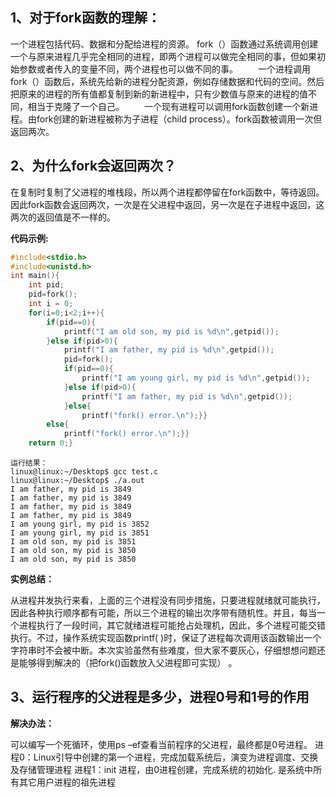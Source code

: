 ## 1、对于fork函数的理解：

  一个进程包括代码、数据和分配给进程的资源。  fork（）函数通过系统调用创建一个与原来进程几乎完全相同的进程，即两个进程可以做完全相同的事，但如果初始参数或者传入的变量不同，两个进程也可以做不同的事。      一个进程调用fork（）函数后，系统先给新的进程分配资源，例如存储数据和代码的空间。然后把原来的进程的所有值都复制到新的新进程中，只有少数值与原来的进程的值不同，相当于克隆了一个自己。      一个现有进程可以调用fork函数创建一个新进程。由fork创建的新进程被称为子进程（child process）。fork函数被调用一次但返回两次。  

 

## 2、为什么fork会返回两次？

  在复制时复制了父进程的堆栈段，所以两个进程都停留在fork函数中，等待返回。因此fork函数会返回两次，一次是在父进程中返回，另一次是在子进程中返回，这两次的返回值是不一样的。  

 

**代码示例:**

```c
#include<stdio.h>
#include<unistd.h>
int main(){
	int pid;
	pid=fork();
	int i = 0;
	for(i=0;i<2;i++){
		if(pid==0){
			printf("I am old son, my pid is %d\n",getpid());
		}else if(pid>0){
			printf("I am father, my pid is %d\n",getpid());
			pid=fork();
			if(pid==0){
				printf("I am young girl, my pid is %d\n",getpid());
			}else if(pid>0){
				printf("I am father, my pid is %d\n",getpid());
			}else{
				printf("fork() error.\n");}}
		else{
			printf("fork() error.\n");}}
	return 0;}

```

```
运行结果：
linux@linux:~/Desktop$ gcc test.c 
linux@linux:~/Desktop$ ./a.out 
I am father, my pid is 3849
I am father, my pid is 3849
I am father, my pid is 3849
I am father, my pid is 3849
I am young girl, my pid is 3852
I am young girl, my pid is 3851
I am old son, my pid is 3851
I am old son, my pid is 3850
I am old son, my pid is 3850
```

**实例总结：**

  从进程并发执行来看，上面的三个进程没有同步措施，只要进程就绪就可能执行，因此各种执行顺序都有可能，所以三个进程的输出次序带有随机性。并且，每当一个进程执行了一段时间，其它就绪进程可能抢占处理机，因此，多个进程可能交错执行。不过，操作系统实现函数printf( )时，保证了进程每次调用该函数输出一个字符串时不会被中断。本次实验虽然有些难度，但大家不要灰心，仔细想想问题还是能够得到解决的（把fork()函数放入父进程即可实现）  。

## 3、运行程序的父进程是多少，进程0号和1号的作用

**解决办法：**

  可以编写一个死循环，使用ps –ef查看当前程序的父进程，最终都是0号进程。  进程0：Linux引导中创建的第一个进程，完成加载系统后，演变为进程调度、交换及存储管理进程  进程1：init 进程，由0进程创建，完成系统的初始化. 是系统中所有其它用户进程的祖先进程  

